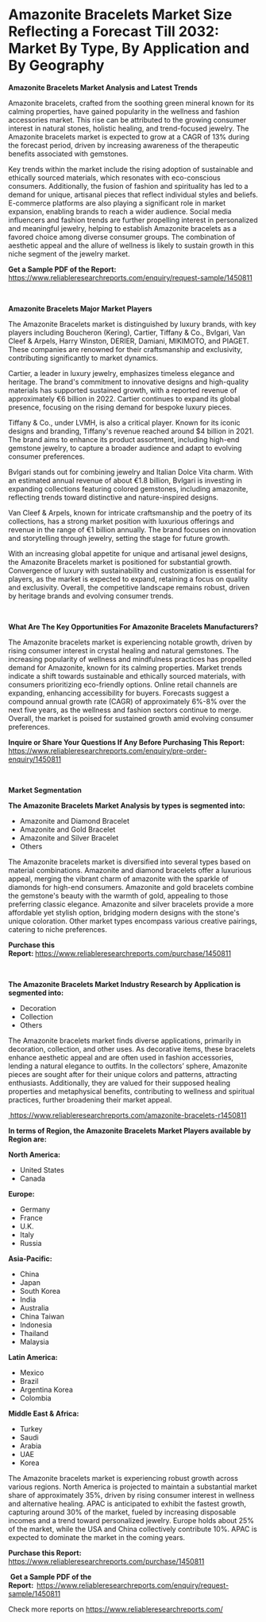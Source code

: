 <p><h1>Amazonite Bracelets Market Size Reflecting a Forecast Till 2032: Market By Type, By Application and By Geography</h1></p><p><strong>Amazonite Bracelets Market Analysis and Latest Trends</strong></p>
<p><p>Amazonite bracelets, crafted from the soothing green mineral known for its calming properties, have gained popularity in the wellness and fashion accessories market. This rise can be attributed to the growing consumer interest in natural stones, holistic healing, and trend-focused jewelry. The Amazonite bracelets market is expected to grow at a CAGR of 13% during the forecast period, driven by increasing awareness of the therapeutic benefits associated with gemstones.</p><p>Key trends within the market include the rising adoption of sustainable and ethically sourced materials, which resonates with eco-conscious consumers. Additionally, the fusion of fashion and spirituality has led to a demand for unique, artisanal pieces that reflect individual styles and beliefs. E-commerce platforms are also playing a significant role in market expansion, enabling brands to reach a wider audience. Social media influencers and fashion trends are further propelling interest in personalized and meaningful jewelry, helping to establish Amazonite bracelets as a favored choice among diverse consumer groups. The combination of aesthetic appeal and the allure of wellness is likely to sustain growth in this niche segment of the jewelry market.</p></p>
<p><strong>Get a Sample PDF of the Report:&nbsp;</strong> <a href="https://www.reliableresearchreports.com/enquiry/request-sample/1450811?utm_campaign=2745&utm_medium=2&utm_source=Github&utm_content=ia&utm_term=05042025&utm_id=amazonite-bracelets">https://www.reliableresearchreports.com/enquiry/request-sample/1450811</a></p>
<p>&nbsp;</p>
<p><strong>Amazonite Bracelets Major Market Players</strong></p>
<p><p>The Amazonite Bracelets market is distinguished by luxury brands, with key players including Boucheron (Kering), Cartier, Tiffany & Co., Bvlgari, Van Cleef & Arpels, Harry Winston, DERIER, Damiani, MIKIMOTO, and PIAGET. These companies are renowned for their craftsmanship and exclusivity, contributing significantly to market dynamics.</p><p>Cartier, a leader in luxury jewelry, emphasizes timeless elegance and heritage. The brand's commitment to innovative designs and high-quality materials has supported sustained growth, with a reported revenue of approximately €6 billion in 2022. Cartier continues to expand its global presence, focusing on the rising demand for bespoke luxury pieces.</p><p>Tiffany & Co., under LVMH, is also a critical player. Known for its iconic designs and branding, Tiffany's revenue reached around $4 billion in 2021. The brand aims to enhance its product assortment, including high-end gemstone jewelry, to capture a broader audience and adapt to evolving consumer preferences.</p><p>Bvlgari stands out for combining jewelry and Italian Dolce Vita charm. With an estimated annual revenue of about €1.8 billion, Bvlgari is investing in expanding collections featuring colored gemstones, including amazonite, reflecting trends toward distinctive and nature-inspired designs.</p><p>Van Cleef & Arpels, known for intricate craftsmanship and the poetry of its collections, has a strong market position with luxurious offerings and revenue in the range of €1 billion annually. The brand focuses on innovation and storytelling through jewelry, setting the stage for future growth.</p><p>With an increasing global appetite for unique and artisanal jewel designs, the Amazonite Bracelets market is positioned for substantial growth. Convergence of luxury with sustainability and customization is essential for players, as the market is expected to expand, retaining a focus on quality and exclusivity. Overall, the competitive landscape remains robust, driven by heritage brands and evolving consumer trends.</p></p>
<p>&nbsp;</p>
<p><strong>What Are The Key Opportunities For Amazonite Bracelets Manufacturers?</strong></p>
<p><p>The Amazonite bracelets market is experiencing notable growth, driven by rising consumer interest in crystal healing and natural gemstones. The increasing popularity of wellness and mindfulness practices has propelled demand for Amazonite, known for its calming properties. Market trends indicate a shift towards sustainable and ethically sourced materials, with consumers prioritizing eco-friendly options. Online retail channels are expanding, enhancing accessibility for buyers. Forecasts suggest a compound annual growth rate (CAGR) of approximately 6%-8% over the next five years, as the wellness and fashion sectors continue to merge. Overall, the market is poised for sustained growth amid evolving consumer preferences.</p></p>
<p><strong>Inquire or Share Your Questions If Any Before Purchasing This Report:</strong> <a href="https://www.reliableresearchreports.com/enquiry/pre-order-enquiry/1450811?utm_campaign=2745&utm_medium=2&utm_source=Github&utm_content=ia&utm_term=05042025&utm_id=amazonite-bracelets">https://www.reliableresearchreports.com/enquiry/pre-order-enquiry/1450811</a></p>
<p>&nbsp;</p>
<p><strong>Market Segmentation</strong></p>
<p><strong>The Amazonite Bracelets Market Analysis by types is segmented into:</strong></p>
<p><ul><li>Amazonite and Diamond Bracelet</li><li>Amazonite and Gold Bracelet</li><li>Amazonite and Silver Bracelet</li><li>Others</li></ul></p>
<p><p>The Amazonite bracelets market is diversified into several types based on material combinations. Amazonite and diamond bracelets offer a luxurious appeal, merging the vibrant charm of amazonite with the sparkle of diamonds for high-end consumers. Amazonite and gold bracelets combine the gemstone's beauty with the warmth of gold, appealing to those preferring classic elegance. Amazonite and silver bracelets provide a more affordable yet stylish option, bridging modern designs with the stone's unique coloration. Other market types encompass various creative pairings, catering to niche preferences.</p></p>
<p><strong>Purchase this Report:&nbsp;</strong><a href="https://www.reliableresearchreports.com/purchase/1450811?utm_campaign=2745&utm_medium=2&utm_source=Github&utm_content=ia&utm_term=05042025&utm_id=amazonite-bracelets">https://www.reliableresearchreports.com/purchase/1450811</a></p>
<p>&nbsp;</p>
<p><strong>The Amazonite Bracelets Market Industry Research by Application is segmented into:</strong></p>
<p><ul><li>Decoration</li><li>Collection</li><li>Others</li></ul></p>
<p><p>The Amazonite bracelets market finds diverse applications, primarily in decoration, collection, and other uses. As decorative items, these bracelets enhance aesthetic appeal and are often used in fashion accessories, lending a natural elegance to outfits. In the collectors’ sphere, Amazonite pieces are sought after for their unique colors and patterns, attracting enthusiasts. Additionally, they are valued for their supposed healing properties and metaphysical benefits, contributing to wellness and spiritual practices, further broadening their market appeal.</p></p>
<p><a href="https://www.reliableresearchreports.com/amazonite-bracelets-r1450811?utm_campaign=2745&utm_medium=2&utm_source=Github&utm_content=ia&utm_term=05042025&utm_id=amazonite-bracelets">&nbsp;https://www.reliableresearchreports.com/amazonite-bracelets-r1450811</a></p>
<p><strong>In terms of Region, the Amazonite Bracelets Market Players available by Region are:</strong></p>
<p>
    <p> <strong> North America: </strong>
        <ul>
            <li>United States</li>
            <li>Canada</li>
        </ul>
        </p> 
    <p> <strong> Europe: </strong>
        <ul>
            <li>Germany</li>
            <li>France</li>
            <li>U.K.</li>
            <li>Italy</li>
            <li>Russia</li>
        </ul>
        </p> 
    <p> <strong> Asia-Pacific: </strong>
        <ul>
            <li>China</li>
            <li>Japan</li>
            <li>South Korea</li>
            <li>India</li>
            <li>Australia</li>
            <li>China Taiwan</li>
            <li>Indonesia</li>
            <li>Thailand</li>
            <li>Malaysia</li>
        </ul>
        </p> 
    <p> <strong> Latin America: </strong>
        <ul>
            <li>Mexico</li>
            <li>Brazil</li>
            <li>Argentina Korea</li>
            <li>Colombia</li>
        </ul>
        </p> 
    <p> <strong> Middle East & Africa: </strong>
        <ul>
            <li>Turkey</li>
            <li>Saudi</li>
            <li>Arabia</li>
            <li>UAE</li>
            <li>Korea</li>
        </ul>
    </p>
    </p>
<p><p>The Amazonite bracelets market is experiencing robust growth across various regions. North America is projected to maintain a substantial market share of approximately 35%, driven by rising consumer interest in wellness and alternative healing. APAC is anticipated to exhibit the fastest growth, capturing around 30% of the market, fueled by increasing disposable incomes and a trend toward personalized jewelry. Europe holds about 25% of the market, while the USA and China collectively contribute 10%. APAC is expected to dominate the market in the coming years.</p></p>
<p><strong>Purchase this Report: </strong><a href="https://www.reliableresearchreports.com/purchase/1450811?utm_campaign=2745&utm_medium=2&utm_source=Github&utm_content=ia&utm_term=05042025&utm_id=amazonite-bracelets">https://www.reliableresearchreports.com/purchase/1450811</a></p>
<p>&nbsp;<strong>Get a Sample PDF of the Report:&nbsp;&nbsp;</strong><a href="https://www.reliableresearchreports.com/enquiry/request-sample/1450811?utm_campaign=2745&utm_medium=2&utm_source=Github&utm_content=ia&utm_term=05042025&utm_id=amazonite-bracelets">https://www.reliableresearchreports.com/enquiry/request-sample/1450811</a></p>
<p><strong></strong></p>
<p>Check more reports on <a href="https://www.reliableresearchreports.com/?utm_campaign=2745&utm_medium=2&utm_source=Github&utm_content=ia&utm_term=05042025&utm_id=amazonite-bracelets">https://www.reliableresearchreports.com/</a></p>